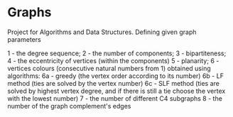 # Graphs
Project for Algorithms and Data Structures. Defining given graph parameters

1 - the degree sequence;
2 - the number of components;
3 - bipartiteness;
4 - the eccentricity of vertices (within the components)
5 - planarity;
6 - vertices colours (consecutive natural numbers from 1) obtained using algorithms:
  6a - greedy (the vertex order according to its number)
  6b - LF method (ties are solved by the vertex number)
  6c - SLF method (ties are solved by highest vertex degree, and if there is still a tie choose the vertex with the lowest number)
7 - the number of different C4 subgraphs
8 - the number of the graph complement's edges
